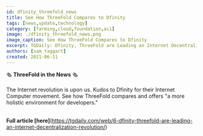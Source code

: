 ```yaml
---
id: dfinity_threefold_news
title: See How ThreeFold Compares to Dfinity
tags: [news,update,technology]
category: [farming,cloud,foundation,aci]
image: ./dfinity_threefold_news.png
image_caption: See How ThreeFold Compares to Dfinity
excerpt: TGDaily: Dfinity, ThreeFold are Leading an Internet Decentralization Revolution
authors: [sam_taggart]
created: 2021-06-11
---
```


🗞 **ThreeFold in the News** 🗞
<br/>
<br/>
The Internet revolution is upon us. Kudos to Dfinity for their Internet Computer movement. See how ThreeFold compares and offers "a more holistic environment for developers."
<br/>
<br/>

**Full article [here]**(https://tgdaily.com/web/6-dfinity-threefold-are-leading-an-internet-decentralization-revolution/)
